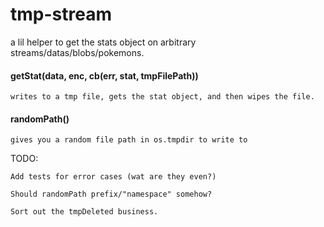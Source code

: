 # tmp-stream

a lil helper to get the stats object on arbitrary streams/datas/blobs/pokemons.

#### getStat(data, enc, cb(err, stat, tmpFilePath))
    writes to a tmp file, gets the stat object, and then wipes the file.

#### randomPath()
    gives you a random file path in os.tmpdir to write to


TODO:

    Add tests for error cases (wat are they even?)

    Should randomPath prefix/"namespace" somehow?

    Sort out the tmpDeleted business.
